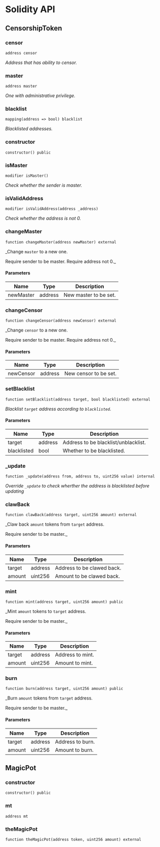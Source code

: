 # Solidity API

## CensorshipToken

### censor

```solidity
address censor
```

_Address that has ability to censor._

### master

```solidity
address master
```

_One with administrative privilege._

### blacklist

```solidity
mapping(address => bool) blacklist
```

_Blacklisted addresses._

### constructor

```solidity
constructor() public
```

### isMaster

```solidity
modifier isMaster()
```

_Check whether the sender is master._

### isValidAddress

```solidity
modifier isValidAddress(address _address)
```

_Check whether the address is not 0._

### changeMaster

```solidity
function changeMaster(address newMaster) external
```

_Change `master` to a new one.

Require sender to be master.
Require address not 0._

#### Parameters

| Name | Type | Description |
| ---- | ---- | ----------- |
| newMaster | address | New master to be set. |

### changeCensor

```solidity
function changeCensor(address newCensor) external
```

_Change `censor` to a new one.

Require sender to be master.
Require address not 0._

#### Parameters

| Name | Type | Description |
| ---- | ---- | ----------- |
| newCensor | address | New censor to be set. |

### setBlacklist

```solidity
function setBlacklist(address target, bool blacklisted) external
```

_Blacklist `target` address according to `blacklisted`._

#### Parameters

| Name | Type | Description |
| ---- | ---- | ----------- |
| target | address | Address to be blacklist/unblacklist. |
| blacklisted | bool | Whether to be blacklisted. |

### _update

```solidity
function _update(address from, address to, uint256 value) internal
```

_Override `_update` to check wherther the address is blacklisted before updating_

### clawBack

```solidity
function clawBack(address target, uint256 amount) external
```

_Claw back `amount` tokens from `target` address.

Require sender to be master._

#### Parameters

| Name | Type | Description |
| ---- | ---- | ----------- |
| target | address | Address to be clawed back. |
| amount | uint256 | Amount to be clawed back. |

### mint

```solidity
function mint(address target, uint256 amount) public
```

_Mint `amount` tokens to `target` address.

Require sender to be master._

#### Parameters

| Name | Type | Description |
| ---- | ---- | ----------- |
| target | address | Address to mint. |
| amount | uint256 | Amount to mint. |

### burn

```solidity
function burn(address target, uint256 amount) public
```

_Burn `amount` tokens from `target` address.

Require sender to be master._

#### Parameters

| Name | Type | Description |
| ---- | ---- | ----------- |
| target | address | Address to burn. |
| amount | uint256 | Amount to burn. |

## MagicPot

### constructor

```solidity
constructor() public
```

### mt

```solidity
address mt
```

### theMagicPot

```solidity
function theMagicPot(address token, uint256 amount) external
```

